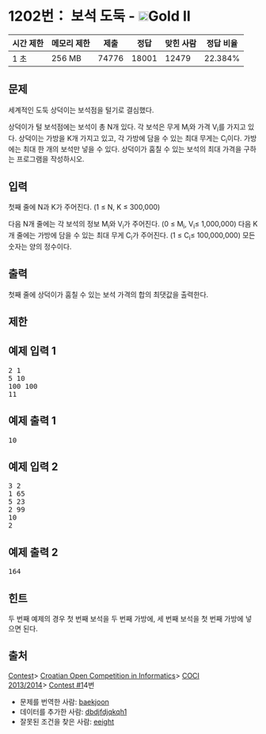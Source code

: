 # 1202번： 보석 도둑 - <img src="https://static.solved.ac/tier_small/14.svg" style="height:20px" />Gold II


| 시간 제한 | 메모리 제한 | 제출 | 정답 | 맞힌 사람 | 정답 비율 |
| --- | --- | --- | --- | --- | --- |
| 1 초 | 256 MB | 74776 | 18001 | 12479 | 22.384% |


## 문제


세계적인 도둑 상덕이는 보석점을 털기로 결심했다.

상덕이가 털 보석점에는 보석이 총 N개 있다. 각 보석은 무게 M<sub>i</sub>와 가격 V<sub>i</sub>를 가지고 있다. 상덕이는 가방을 K개 가지고 있고, 각 가방에 담을 수 있는 최대 무게는 C<sub>i</sub>이다. 가방에는 최대 한 개의 보석만 넣을 수 있다.
상덕이가 훔칠 수 있는 보석의 최대 가격을 구하는 프로그램을 작성하시오.




## 입력


첫째 줄에 N과 K가 주어진다. (1 ≤ N, K ≤ 300,000)

다음 N개 줄에는 각 보석의 정보 M<sub>i</sub>와 V<sub>i</sub>가 주어진다. (0 ≤ M<sub>i</sub>, V<sub>i</sub>≤ 1,000,000)
다음 K개 줄에는 가방에 담을 수 있는 최대 무게 C<sub>i</sub>가 주어진다. (1 ≤ C<sub>i</sub>≤ 100,000,000)
모든 숫자는 양의 정수이다.




## 출력


첫째 줄에 상덕이가 훔칠 수 있는 보석 가격의 합의 최댓값을 출력한다.




## 제한




## 예제 입력 1


<pre>2 1
5 10
100 100
11
</pre>


## 예제 출력 1


<pre>10
</pre>




## 예제 입력 2


<pre>3 2
1 65
5 23
2 99
10
2
</pre>


## 예제 출력 2


<pre>164
</pre>




## 힌트


두 번째 예제의 경우 첫 번째 보석을 두 번째 가방에, 세 번째 보석을 첫 번째 가방에 넣으면 된다.





## 출처


[Contest](/category/45)> [Croatian Open Competition in Informatics](/category/17)> [COCI 2013/2014](/category/272)> [Contest #1](/category/detail/1130)4번
- 문제를 번역한 사람: [baekjoon](/user/baekjoon)
- 데이터를 추가한 사람: [dbdjfdjqkqh1](/user/dbdjfdjqkqh1)
- 잘못된 조건을 찾은 사람: [eeight](/user/eeight)




